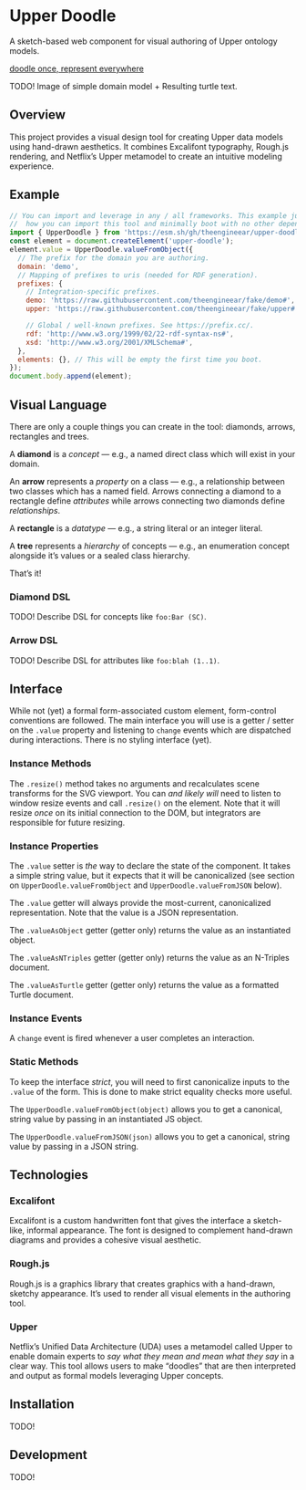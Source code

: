 # Upper Doodle

A sketch-based web component for visual authoring of Upper ontology models.

[doodle once, represent everywhere](https://netflixtechblog.com/uda-unified-data-architecture-6a6aee261d8d)

TODO! Image of simple domain model + Resulting turtle text.

## Overview

This project provides a visual design tool for creating Upper data models using
hand-drawn aesthetics. It combines Excalifont typography, Rough.js rendering,
and Netflix’s Upper metamodel to create an intuitive modeling experience.

## Example

```js
// You can import and leverage in any / all frameworks. This example just shows
//  how you can import this tool and minimally boot with no other dependencies.
import { UpperDoodle } from 'https://esm.sh/gh/theengineear/upper-doodle@main/src/upper-doodle.js?raw';
const element = document.createElement('upper-doodle');
element.value = UpperDoodle.valueFromObject({
  // The prefix for the domain you are authoring.
  domain: 'demo',
  // Mapping of prefixes to uris (needed for RDF generation).
  prefixes: {
    // Integration-specific prefixes.
    demo: 'https://raw.githubusercontent.com/theengineear/fake/demo#',
    upper: 'https://raw.githubusercontent.com/theengineear/fake/upper#',

    // Global / well-known prefixes. See https://prefix.cc/.
    rdf: 'http://www.w3.org/1999/02/22-rdf-syntax-ns#',
    xsd: 'http://www.w3.org/2001/XMLSchema#',
  },
  elements: {}, // This will be empty the first time you boot.
});
document.body.append(element);
```

## Visual Language

There are only a couple things you can create in the tool: diamonds, arrows,
rectangles and trees.

A **diamond** is a _concept_ — e.g., a named direct class which will exist in
your domain.

An **arrow** represents a _property_ on a class — e.g., a relationship between
two classes which has a named field. Arrows connecting a diamond to a rectangle
define _attributes_ while arrows connecting two diamonds define _relationships_.

A **rectangle** is a _datatype_ — e.g., a string literal or an integer literal.

A **tree** represents a _hierarchy_ of concepts — e.g., an enumeration concept
alongside it’s values or a sealed class hierarchy.

That’s it!

### Diamond DSL

TODO! Describe DSL for concepts like `foo:Bar (SC)`.

### Arrow DSL

TODO! Describe DSL for attributes like `foo:blah (1..1)`.

## Interface

While not (yet) a formal form-associated custom element, form-control
conventions are followed. The main interface you will use is a getter / setter
on the `.value` property and listening to `change` events which are dispatched
during interactions. There is no styling interface (yet).

### Instance Methods

The `.resize()` method takes no arguments and recalculates scene transforms for
the SVG viewport. You can _and likely will_ need to listen to window resize
events and call `.resize()` on the element. Note that it will resize _once_ on
its initial connection to the DOM, but integrators are responsible for future
resizing.

### Instance Properties

The `.value` setter is _the_ way to declare the state of the component. It takes
a simple string value, but it expects that it will be canonicalized (see section
on `UpperDoodle.valueFromObject` and `UpperDoodle.valueFromJSON` below).

The `.value` getter will always provide the most-current, canonicalized
representation. Note that the value is a JSON representation.

The `.valueAsObject` getter (getter only) returns the value as an instantiated
object.

The `.valueAsNTriples` getter (getter only) returns the value as an N-Triples
document.

The `.valueAsTurtle` getter (getter only) returns the value as a formatted
Turtle document.

### Instance Events

A `change` event is fired whenever a user completes an interaction.

### Static Methods

To keep the interface _strict_, you will need to first canonicalize inputs to
the `.value` of the form. This is done to make strict equality checks more
useful.

The `UpperDoodle.valueFromObject(object)` allows you to get a canonical, string
value by passing in an instantiated JS object.

The `UpperDoodle.valueFromJSON(json)` allows you to get a canonical, string
value by passing in a JSON string.

## Technologies

### Excalifont

Excalifont is a custom handwritten font that gives the interface a sketch-like,
informal appearance. The font is designed to complement hand-drawn diagrams and
provides a cohesive visual aesthetic.

### Rough.js

Rough.js is a graphics library that creates graphics with a hand-drawn, sketchy
appearance. It’s used to render all visual elements in the authoring tool.

### Upper

Netflix’s Unified Data Architecture (UDA) uses a metamodel called Upper to
enable domain experts to _say what they mean and mean what they say_ in a clear
way. This tool allows users to make “doodles” that are then interpreted and
output as formal models leveraging Upper concepts.

## Installation

TODO!

## Development

TODO!
